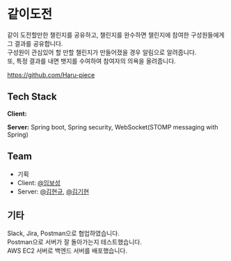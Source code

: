 # 같이도전

같이 도전할만한 챌린지를 공유하고, 챌린지를 완수하면 챌린지에 참여한 구성원들에게 그
결과를 공유합니다.  
구성원이 관심있어 할 만할 챌린지가 만들어졌을 경우 알림으로 알려줍니다.   
또, 특정 결과를 내면 뱃지를 수여하여 참여자의 의욕을 올려줍니다.

https://github.com/Haru-piece




## Tech Stack

**Client:** 

**Server:** Spring boot, Spring security, WebSocket(STOMP messaging with Spring)


## Team

- 기획
- Client: [@임보성](https://www.github.com/octokatherine)
- Server: [@김현규](https://www.github.com/kimm240), [@김기현](https://www.github.com/octokatherine)





## 기타

 Slack, Jira, Postman으로 협업하였습니다.    
 Postman으로 서버가 잘 돌아가는지 테스트했습니다.    
 AWS EC2 서버로 백엔드 서버를 배포했습니다.

